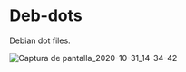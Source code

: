 # Deb-dots
Debian dot files.

![Captura de pantalla_2020-10-31_14-34-42](https://user-images.githubusercontent.com/64110504/97795358-d96bda80-1bca-11eb-9e13-6501a8ad5c64.png)
